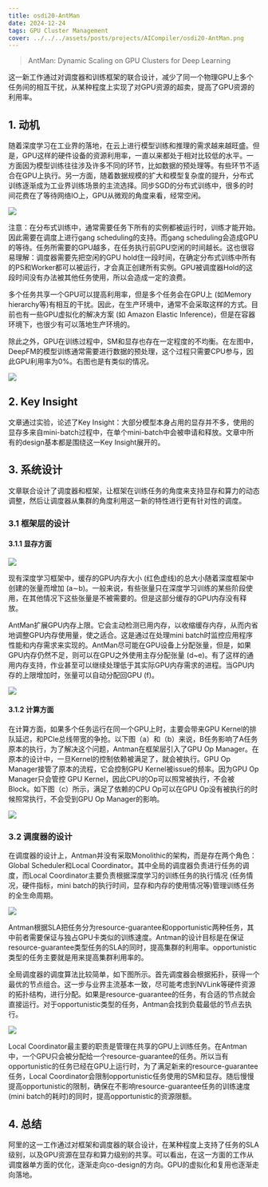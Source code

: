 ```yaml
---
title: osdi20-AntMan
date: 2024-12-24
tags: GPU Cluster Management
cover: ../../../assets/posts/projects/AICompiler/osdi20-AntMan.png
---
```


> AntMan: Dynamic Scaling on GPU Clusters for Deep Learning

这一新工作通过对调度器和训练框架的联合设计，减少了同一个物理GPU上多个任务间的相互干扰，从某种程度上实现了对GPU资源的超卖，提高了GPU资源的利用率。

## 1. 动机

随着深度学习在工业界的落地，在云上进行模型训练和推理的需求越来越旺盛。但是，GPU这样的硬件设备的资源利用率，一直以来都处于相对比较低的水平。一方面因为模型训练往往涉及许多不同的环节，比如数据的预处理等。有些环节不适合在GPU上执行。另一方面，随着数据规模的扩大和模型复杂度的提升，分布式训练逐渐成为工业界训练场景的主流选择。同步SGD的分布式训练中，很多的时间花费在了等待网络IO上，GPU从微观的角度来看，经常空闲。

![](../../../assets/posts/projects/AICompiler/osdi20-AntMan-fig1.png)

注意：在分布式训练中，通常需要任务下所有的实例都被运行时，训练才能开始。因此需要在调度上进行gang scheduling的支持。而gang scheduling会造成GPU的等待。任务所需要的GPU越多，在任务执行前GPU空闲的时间越长。这也很容易理解：调度器需要先把空闲的GPU hold住一段时间，在确定分布式训练中所有的PS和Worker都可以被运行，才会真正创建所有实例。GPU被调度器Hold的这段时间没有办法被其他任务使用，所以会造成一定的浪费。

多个任务共享一个GPU可以提高利用率，但是多个任务会在GPU上 (如Memory hierarchy等)有相互的干扰。因此，在生产环境中，通常不会采取这样的方式。目前也有一些GPU虚拟化的解决方案 (如 Amazon Elastic Inference)，但是在容器环境下，也很少有可以落地生产环境的。

除此之外，GPU在训练过程中，SM和显存也存在一定程度的不均衡。在左图中，DeepFM的模型训练通常需要进行数据的预处理，这个过程只需要CPU参与，因此GPU利用率为0%。右图也是有类似的情况。

![](../../../assets/posts/projects/AICompiler/osdi20-AntMan-fig2.png)

## 2. Key Insight

文章通过实验，论述了Key Insight：大部分模型本身占用的显存并不多，使用的显存多来自mini-batch过程中，在单个mini-batch中会被申请和释放。文章中所有的design基本都是围绕这一Key Insight展开的。

## 3. 系统设计

文章联合设计了调度器和框架，让框架在训练任务的角度来支持显存和算力的动态调整，然后让调度器从集群的角度利用这一新的特性进行更有针对性的调度。

### 3.1 框架层的设计

#### 3.1.1 显存方面

![](../../../assets/posts/projects/AICompiler/osdi20-AntMan-fig7.png)

现有深度学习框架中，缓存的GPU内存大小 (红色虚线)的总大小随着深度框架中创建的张量而增加 (a∼b)。一般来说，有些张量只在深度学习训练的某些阶段使用，在其他情况下这些张量是不被需要的。但是这部分缓存的GPU内存没有释放。

AntMan扩展GPU内存上限。它会主动检测已用内存，以收缩缓存内存，从而内省地调整GPU内存使用量，使之适合。这是通过在处理mini batch时监控应用程序性能和内存需求来实现的。AntMan尽可能在GPU设备上分配张量，但是，如果GPU内存仍然不足，则可以在GPU之外使用主存分配张量 (d~e)。有了这样的通用内存支持，作业甚至可以继续处理低于其实际GPU内存需求的进程。当GPU内存的上限增加时，张量可以自动分配回GPU (f)。

![](../../../assets/posts/projects/AICompiler/osdi20-AntMan-fig3.png)

#### 3.1.2 计算方面

在计算方面，如果多个任务运行在同一个GPU上时，主要会带来GPU Kernel的排队延迟，和PCIe总线带宽的争抢。以下图（a）和（b）来说，B任务影响了A任务原本的执行，为了解决这个问题，Antman在框架层引入了GPU Op Manager。在原本的设计中，一旦Kernel的控制依赖被满足了，就会被执行。GPU Op Manager接管了原本的流程，它会控制GPU Kernel被issue的频率。因为GPU Op Manager只会管控 GPU Kernel，因此CPU的Op可以照常被执行，不会被Block。如下图（c）所示，满足了依赖的CPU Op可以在GPU Op没有被执行的时候照常执行，不会受到GPU Op Manager的影响。

![](../../../assets/posts/projects/AICompiler/osdi20-AntMan-fig4.png)

### 3.2 调度器的设计

在调度器的设计上，Antman并没有采取Monolithic的架构，而是存在两个角色：Global Scheduler和Local Coordinator。其中全局的调度器负责进行任务的调度，而Local Coordinator主要负责根据深度学习的训练任务的执行情况 (任务情况，硬件指标，mini batch的执行时间，显存和内存的使用情况等)管理训练任务的全生命周期。

![](../../../assets/posts/projects/AICompiler/osdi20-AntMan-fig5.png)

Antman根据SLA把任务分为resource-guarantee和opportunistic两种任务，其中前者需要保证与独占GPU卡类似的训练速度。Antman的设计目标是在保证resource-guarantee类型任务的SLA的同时，提高集群的利用率。opportunistic类型的任务主要就是用来提高集群利用率的。

全局调度器的调度算法比较简单，如下图所示。首先调度器会根据拓扑，获得一个最优的节点组合。这一步与业界主流基本一致，尽可能考虑到NVLink等硬件资源的拓扑结构，进行分配。如果是resource-guarantee的任务，有合适的节点就会直接运行。对于opportunistic类型的任务，Antman会找到负载最低的节点去执行。

![](../../../assets/posts/projects/AICompiler/osdi20-AntMan-fig6.png)

Local Coordinator最主要的职责是管理在共享的GPU上训练任务。在Antman中，一个GPU只会被分配给一个resource-guarantee的任务。所以当有opportunistic的任务已经在GPU上运行时，为了满足新来的resource-guarantee任务，Local Coordinator会限制opportunistic任务使用的SM和显存。随后慢慢提高opportunistic的限制，确保在不影响resource-guarantee任务的训练速度 (mini batch的耗时)的同时，提高opportunistic的资源限额。

## 4. 总结

阿里的这一工作通过对框架和调度器的联合设计，在某种程度上支持了任务的SLA级别，以及GPU资源在显存和算力级别的共享。可以看出，在这一方面的工作从调度器单方面的优化，逐渐走向co-design的方向。GPU的虚拟化和复用也逐渐走向落地。